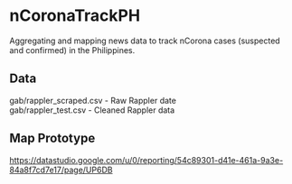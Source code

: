 # nCoronaTrackPH
Aggregating and mapping news data to track nCorona cases (suspected and confirmed) in the Philippines.

## Data
gab/rappler_scraped.csv - Raw Rappler date <br>
gab/rappler_test.csv - Cleaned Rappler data 

## Map Prototype

https://datastudio.google.com/u/0/reporting/54c89301-d41e-461a-9a3e-84a8f7cd7e17/page/UP6DB

